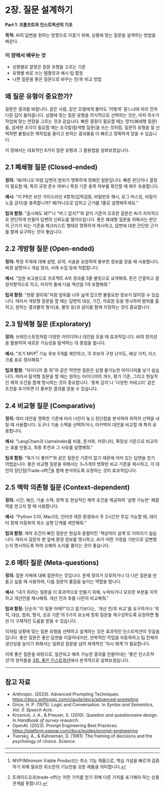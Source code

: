 # 2장. 질문 설계하기

**Part 1: 프롬프트와 인스트럭션의 기초**

**목적:** AI의 답변을 원하는 방향으로 이끌기 위해, 상황에 맞는 질문을 설계하는 방법을 배운다.

### 이 장에서 배우는 것
- 상황별로 알맞은 질문 유형을 고르는 기준
- 유형별 바로 쓰는 템플릿과 예시·팁·함정
- 나쁜 질문을 좋은 질문으로 바꾸는 전/후 비교 방법

## 왜 질문 유형이 중요한가?

질문은 결과를 바꿉니다. 같은 사람, 같은 모델에게 물어도 ‘어떻게’ 묻느냐에 따라 전혀 다른 답이 돌아옵니다. 상황에 맞는 질문 유형을 의식적으로 선택하는 것은, 마치 목수가 작업에 맞는 연장을 고르는 것과 같습니다. 빠른 결정이 필요할 때는 망치(폐쇄형 질문)를, 섬세한 조각이 필요할 때는 조각칼(탐색형 질문)을 쓰는 것처럼, 질문의 유형을 잘 선택하면 불필요한 재작업을 줄이고 원하는 결과물을 더 빠르고 정확하게 얻을 수 있습니다.

이 장에서는 대표적인 6가지 질문 유형과 그 활용법을 살펴보겠습니다.

## 2.1 폐쇄형 질문 (Closed-ended)

**정의:** '예/아니오'처럼 답변의 범위가 명확하게 정해진 질문입니다. 빠른 판단이나 결정이 필요할 때, 특히 규정 준수 여부나 특정 기준 충족 여부를 확인할 때 매우 유용합니다.

**예시:** "이 PR은 보안 가이드라인 4항목(입력검증, 비밀번호 해시, 로그 마스킹, 비밀키 노출 금지)을 충족합니까? 예/아니오로 답하고 근거를 1줄로 설명해주세요."

**팁과 함정:** "출시해도 돼?"나 "버그 없지?"와 같이 기준이 모호한 질문은 AI가 자의적으로 판단하게 만들어 답변의 신뢰도를 떨어뜨립니다. 좋은 폐쇄형 질문을 위해서는 판단의 근거가 되는 기준을 체크리스트 형태로 명확하게 제시하고, 답변에 대한 간단한 근거를 함께 요구하는 것이 좋습니다.

## 2.2 개방형 질문 (Open-ended)

**정의:** 특정 주제에 대해 설명, 요약, 서술을 요청하여 풍부한 정보를 얻을 때 사용합니다. 배경 설명이나 개념 정리, 사례 수집 등에 적합합니다.

**예시:** "임원 보고용으로 프로젝트 A의 경과를 5줄 불릿으로 요약해줘. 톤은 간결하고 결정지향적으로 하고, 마지막 줄에 다음 액션을 1개 포함해줘."

**팁과 함정:** "현황 알려줘"처럼 범위를 너무 넓게 잡으면 불필요한 정보가 많아질 수 있습니다. 따라서 개방형 질문을 할 때는 답변의 대상, 기간, 자료원 등을 명시하여 범위를 좁히고, 원하는 결과물의 형식(표, 불릿 등)과 길이를 함께 지정하는 것이 중요합니다.

## 2.3 탐색형 질문 (Exploratory)

**정의:** 브레인스토밍처럼 다양한 아이디어나 대안을 모을 때 효과적입니다. AI의 창의성을 활용하여 새로운 가능성을 탐색하는 데 중점을 둡니다.

**예시:** "초기 MVP[^1] 기능 후보 5개를 제안하고, 각 후보의 구현 난이도, 예상 가치, 리스크를 표로 정리해줘."

**팁과 함정:** "아이디어 좀 줘"와 같은 막연한 질문은 실행 불가능한 아이디어를 낳기 쉽습니다. 따라서 탐색형 질문을 할 때는 원하는 아이디어의 개수, 평가 기준, 그리고 현실적인 제약 조건을 함께 명시하는 것이 중요합니다. '중복 금지'나 '다양한 카테고리' 같은 조건을 추가하면 더 풍부한 결과를 얻을 수 있습니다.

## 2.4 비교형 질문 (Comparative)

**정의:** 여러 대안을 명확한 기준에 따라 나란히 놓고 장단점을 분석하여 최적의 선택을 내릴 때 사용합니다. 도구나 기술 스택을 선택하거나, 아키텍처 대안을 비교할 때 특히 유용합니다.

**예시:** "LangChain과 LlamaIndex를 비용, 문서화, 커뮤니티, 확장성 기준으로 비교하는 표를 만들고, 최종 추천과 그 사유를 설명해줘."

**팁과 함정:** "뭐가 더 좋아?"와 같은 질문은 기준이 없기 때문에 의미 있는 답변을 얻기 어렵습니다. 좋은 비교형 질문을 위해서는 3~5개의 명확한 비교 기준을 제시하고, 각 대안의 장단점(Trade-off)[^2]을 함께 분석하도록 요청하는 것이 효과적입니다.

## 2.5 맥락 의존형 질문 (Context-dependent)

**정의:** 시간, 예산, 기술 스택, 정책 등 현실적인 제약 조건을 제공하여 '실행 가능한' 해결책을 얻고자 할 때 사용합니다.

**예시:** "Python 3.10, MacOS, 인터넷 제한 환경에서 주 2시간만 투입 가능할 때, 데이터 정제 자동화의 최소 실행 단계를 제안해줘."

**팁과 함정:** 제약 조건이 빠진 질문은 현실과 동떨어진 '책상머리 설계'로 이어지기 쉽습니다. 따라서 질문의 맨 앞에 환경 정보를 명시하고, AI가 어떤 가정을 기반으로 답변했는지 명시하도록 하여 오해의 소지를 줄이는 것이 좋습니다.

## 2.6 메타 질문 (Meta-questions)

**정의:** 질문 자체에 대해 질문하는 것입니다. 문제 정의가 모호하거나 더 나은 질문을 만들고 싶을 때 사용하여, 다음 질문의 품질을 높이는 역할을 합니다.

**예시:** "내가 하려는 질문을 더 효과적으로 만들기 위해, 누락되거나 모호한 부분을 지적하고 개선안을 제시해줘. 개선 전과 후를 나란히 비교해줘."

**팁과 함정:** 단순히 "이 질문 어때?"라고 묻기보다는, '개선 전/후 비교'를 요구하거나 '목적, 대상, 범위, 형식, 성공 기준'의 5가지 요소에 맞춰 질문을 재구성하도록 요청하면 훨씬 더 구체적인 도움을 받을 수 있습니다.

이처럼 상황에 맞는 질문 유형을 선택하고 설계하는 것은 효과적인 인스트럭션의 첫걸음입니다. 좋은 질문은 좋은 답변을 이끌어내지만, 반복적인 작업을 자동화하고 팀 전체의 생산성을 높이기 위해서는 일회성 질문을 넘어 체계적인 '지시 체계'가 필요합니다.

이제 좋은 질문을 바탕으로, 일관되고 예측 가능한 결과를 만들어내는 '좋은 인스트럭션'의 원칙들을 [3장. 좋은 인스트럭션](03-good-instructions.md)에서 본격적으로 살펴보겠습니다.

---

## 참고 자료

- Anthropic. (2023). Advanced Prompting Techniques. https://docs.anthropic.com/claude/docs/advanced-prompting
- Grice, H. P. (1975). Logic and Conversation. In *Syntax and Semantics, Vol. 3: Speech Acts*.
- Krosnick, J. A., & Presser, S. (2010). Question and questionnaire design. In *Handbook of survey research*.
- OpenAI. (2023). Prompt Engineering Best Practices. https://platform.openai.com/docs/guides/prompt-engineering
- Tversky, A., & Kahneman, D. (1981). The framing of decisions and the psychology of choice. *Science*.

---

[^1]: MVP(Minimum Viable Product)는 최소 기능 제품으로, 핵심 가설을 빠르게 검증하기 위해 필요한 최소한의 기능만을 갖춘 제품을 의미합니다.
[^2]: 트레이드오프(trade-off)는 어떤 가치를 얻기 위해 다른 가치를 포기해야 하는 상충 관계를 뜻합니다.